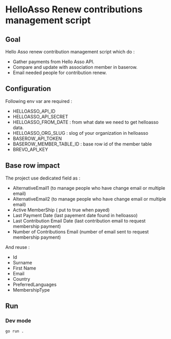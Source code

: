 # HelloAsso Renew contributions management script

## Goal

Hello Asso renew contribution management script which do :

- Gather payments from Hello Asso API.
- Compare and update with association member in baserow.
- Email needed people for contribution renew.

## Configuration

Following env var are required :
- HELLOASSO_API_ID
- HELLOASSO_API_SECRET
- HELLOASSO_FROM_DATE : from what date we need to get helloasso data.
- HELLOASSO_ORG_SLUG : slog of your organization in helloasso
- BASEROW_API_TOKEN
- BASEROW_MEMBER_TABLE_ID : base row id of the member table
- BREVO_API_KEY

## Base row impact

The project use dedicated field as :
 - AlternativeEmail1 (to manage people who have change email or multiple email)
 - AlternativeEmail2 (to manage people who have change email or multiple email)
 - Active MemberShip ( put to true when payed)
 - Last Payment Date (last payement date found in helloasso)
 - Last Contribution Email Date (last contribution email to request membership payment)
 - Number of Contributions Email (number of email sent to request membership payment)

And reuse :

 - Id
 - Surname
 - First Name
 - Email
 - Country
 - PreferredLanguages
 - MembershipType

## Run

### Dev mode

`go run .`

